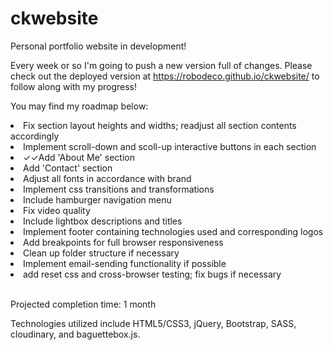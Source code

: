 # ckwebsite
Personal portfolio website in development! 

Every week or so I'm going to push a new version full of changes. Please check out the deployed version at https://robodeco.github.io/ckwebsite/ to follow along with my progress! 

You may find my roadmap below:

<li>Fix section layout heights and widths; readjust all section contents accordingly</li>
<li>Implement scroll-down and scoll-up interactive buttons in each section</li>
<li>✓✓Add 'About Me' section </li>
<li>Add 'Contact' section </li>
<li>Adjust all fonts in accordance with brand</li>
<li>Implement css transitions and transformations</li>
<li>Include hamburger navigation menu</li>
<li>Fix video quality</li>
<li>Include lightbox descriptions and titles</li>
<li>Implement footer containing technologies used and corresponding logos</li>
<li>Add breakpoints for full browser responsiveness</li>
<li>Clean up folder structure if necessary</li>
<li>Implement email-sending functionality if possible</li>
<li>add reset css and cross-browser testing; fix bugs if necessary</li>
<br>

Projected completion time: 1 month

Technologies utilized include HTML5/CSS3, jQuery, Bootstrap, SASS, cloudinary, and baguettebox.js.
